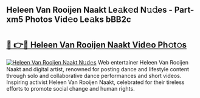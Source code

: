 ## Heleen Van Rooijen Naakt Le𝚊k𝚎d N𝚞𝚍es - Part-xm5 Photos Vid𝚎o Le𝚊ks bBB2c

# <h2><a href="http://fb16c0w.evod.top/?m=Heleen+Van+Rooijen+Naakt">🔗 👉🔴 Heleen Van Rooijen Naakt Vid𝚎o Ph𝚘t𝚘s</a></h2>

[![Heleen Van Rooijen Naakt N𝚞d𝚎s](https://i.imgur.com/8V9OHl7.gif)](http://fb16c0w.evod.top/?m=Heleen+Van+Rooijen+Naakt)
Web entertainer Heleen Van Rooijen Naakt and digital artist, renowned for posting dance and lifestyle content through solo and collaborative dance performances and short videos. Inspiring activist Heleen Van Rooijen Naakt, celebrated for their tireless efforts to promote social change and human rights. 
